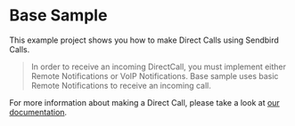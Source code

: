 # Base Sample
This example project shows you how to make Direct Calls using Sendbird Calls. 

> In order to receive an incoming DirectCall, you must implement either Remote Notifications or VoIP Notifications. Base sample uses basic Remote Notifications to receive an incoming call.  

For more information about making a Direct Call, please take a look at [our documentation](https://sendbird.com/docs/calls/v1/ios/getting-started/make-first-call). 
